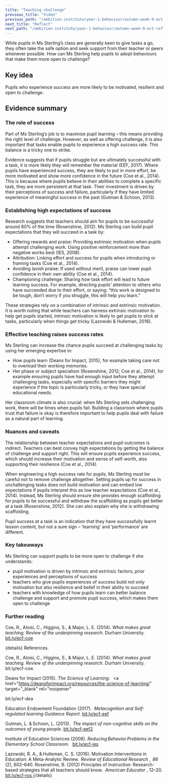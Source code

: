 ```yaml
---
title: "Teaching challenge"
previous_title: "Video"
previous_path: "/ambition-institute/year-1-behaviour/autumn-week-9-ect-video"
next_title: "Reflect"
next_path: "/ambition-institute/year-1-behaviour/autumn-week-9-ect-reflect"
---
```



While pupils in Ms Sterling’s class are generally keen to give tasks a go, they often take the safe option and seek support from their teacher or peers whenever possible. How can Ms Sterling help pupils to adopt behaviours that make them more open to challenge?

## Key idea

Pupils who experience success are more likely to be motivated, resilient and open to challenge.

## Evidence summary

### The role of success

Part of Ms Sterling’s job is to maximise pupil learning – this means providing the right level of challenge. However, as well as offering challenge, it is also important that tasks enable pupils to experience a high success rate. This balance is a tricky one to strike.

Evidence suggests that if pupils struggle but are ultimately successful with a task, it is more likely they will remember the material (EEF, 2017). Where pupils have experienced success, they are likely to put in more effort, be more motivated and show more confidence in the future (Coe et al., 2014). This is because where pupils believe in their abilities to complete a specific task, they are more persistent at that task. Their investment is driven by their perceptions of success and failure, particularly if they have limited experience of meaningful success in the past (Gutman & Schoon, 2013).

### Establishing high expectations of success

Research suggests that teachers should aim for pupils to be successful around 80% of the time (Rosenshine, 2012). Ms Sterling can build pupil expectations that they will succeed in a task by:

- Offering rewards and praise: Providing extrinsic motivation when pupils attempt challenging work. Using positive reinforcement more than negative works best (IES, 2008).
- Attribution: Linking effort and success for pupils when introducing or framing tasks (Coe et al., 2014).
- Avoiding lavish praise: If used without merit, praise can lower pupil confidence in their own ability (Coe et al., 2014).
- Championing challenge: Sharing _how_ task effort will lead to future learning success. For example, directing pupils’ attention to others who have succeeded due to their effort, or saying: “this work is designed to be tough, don’t worry if you struggle, this will help you learn.”

These strategies rely on a combination of intrinsic and extrinsic motivation. It is worth noting that while teachers can harness extrinsic motivation to help get pupils started, intrinsic motivation is likely to get pupils to stick at tasks, particularly when things get tricky (Lazowski & Hulleman, 2016).

### Effective teaching raises success rates

Ms Sterling can increase the chance pupils succeed at challenging tasks by using her emerging expertise in:

- How pupils learn (Deans for Impact, 2015), for example taking care not to overload their working memories.
- Her phase or subject specialism (Rosenshine, 2012; Coe et al., 2014), for example ensuring pupils have had enough input before they attempt challenging tasks, especially with specific barriers they might experience if the topic is particularly tricky, or they have special educational needs.

Her classroom climate is also crucial: when Ms Sterling sets challenging work, there will be times when pupils fail. Building a classroom where pupils trust that failure is okay is therefore important to help pupils deal with failure as a natural part of learning.

### Nuances and caveats

The relationship between teacher expectations and pupil outcomes is indirect. Teachers can best convey high expectations by getting the balance of challenge and support right. This will ensure pupils experience success, which should increase their motivation and sense of self-worth, also supporting their resilience (Coe et al., 2014).

When engineering a high success rate for pupils, Ms Sterling must be careful not to remove challenge altogether. Setting pupils up for success in unchallenging tasks does not build motivation and can embed low expectations if pupils interpret this as low teacher expectations (Coe et al., 2014). Instead, Ms Sterling should ensure she provides enough scaffolding for pupils to be successful and withdraw the scaffolding as pupils get better at a task (Rosenshine, 2012). She can also explain why she is withdrawing scaffolding.

Pupil success at a task is an indication that they have successfully learnt lesson content, but not a sure sign – ‘learning’ and ‘performance’ are different.



### Key takeaways
Ms Sterling can support pupils to be more open to challenge if she
  understands:
- pupil motivation is driven by intrinsic and extrinsic factors, prior experiences and perceptions of success 
- teachers who give pupils experiences of success build not only motivation but also resilience and belief in their ability to succeed 
- teachers with knowledge of how pupils learn can better balance challenge and support and promote pupil success, which makes them open to challenge


### Further reading

Coe, R., Aloisi, C., Higgins, S., & Major, L. E. (2014). _What makes great teaching. Review of the underpinning research_. Durham University. [bit.ly/ecf-coe](http://bit.ly/ecf-coe)

{details}
References.



<span style="font-weight: 400;">
  Coe, R., Aloisi, C., Higgins, S., &amp; Major, L. E. (2014).
</span>
<i>
  <span style="font-weight: 400;">
    What makes great teaching. Review of the underpinning research.
  </span>
</i>
<span style="font-weight: 400;">Durham University. bit.ly/ecf-coe.</span>

<span style="font-weight: 400;">Deans for Impact (2015).</span>
<i>
  <span style="font-weight: 400;">The Science of Learning.</span>
</i>
<span style="font-weight: 400;"> </span>
<a
  href="https://deansforimpact.org/resources/the-science-of-learning/"
  target="_blank"
  rel="noopener"
>
  <span style="font-weight: 400;">bit.ly/ecf-dea</span>
</a>

<span style="font-weight: 400;">Education Endowment Foundation (2017). </span>
<i>
  <span style="font-weight: 400;">
    Metacognition and Self-regulated learning Guidance Report.
  </span>
</i>
<span style="font-weight: 400;">
  <a href="http://bit.ly/ecf-eef" target="_blank" rel="noopener">
    bit.ly/ecf-eef
  </a>
</span>

<span style="font-weight: 400;">Gutman, L. &amp; Schoon, L. (2013). </span>
<i>
  <span style="font-weight: 400;">
    The impact of non-cognitive skills on the outcomes of young people.
  </span>
</i>
<span style="font-weight: 400;">
  <a href="http://bit.ly/ecf-eef2" target="_blank" rel="noopener">
    bit.ly/ecf-eef2
  </a>
</span>

<span style="font-weight: 400;">Institute of Education Sciences (2008).</span>
<i>
  <span style="font-weight: 400;">
    Reducing Behavior Problems in the Elementary School Classroom.
  </span>
</i>
<span style="font-weight: 400;">
   
  <a href="http://bit.ly/ecf-ies" target="_blank" rel="noopener">
    bit.ly/ecf-ies
  </a>
</span>

<span style="font-weight: 400;">
  Lazowski, R. A., &amp; Hulleman, C. S. (2016). Motivation Interventions in
  Education: A Meta-Analytic Review. 
</span>
<i>
  <span style="font-weight: 400;">Review of Educational Research</span>
</i>
<span style="font-weight: 400;">, </span>
<i>
  <span style="font-weight: 400;">86</span>
</i>
<span style="font-weight: 400;">(2), 602–640.</span>

<span style="font-weight: 400;">
  Rosenshine, B. (2012) Principles of Instruction: Research-based strategies
  that all teachers should know. 
</span>
<i>
  <span style="font-weight: 400;">American Educator</span>
</i>
<span style="font-weight: 400;">
  , 12–20. 
  <a href="http://bit.ly/ecf-ros" target="_blank" rel="noopener">
    bit.ly/ecf-ros
  </a>
</span>
 {/details}

